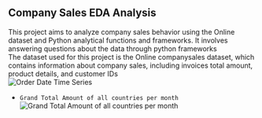 ## Company Sales EDA Analysis
This project aims to analyze company sales behavior using the Online dataset and Python analytical functions and frameworks. It involves answering questions about the data through python frameworks <br>
 The dataset used for this project is the Online companysales dataset, which contains information about company sales, including invoices total amount, product details, and customer IDs <br>
 ![Order Date Time Series](https://github.com/khaledshakerrr/companysales/blob/main/png%20plots/timeseries%20plot.png) 
- `Grand Total Amount of all countries per month`
 ![Grand Total Amount of all countries per month](https://github.com/khaledshakerrr/companysales/blob/main/png%20plots/plot1.png)

